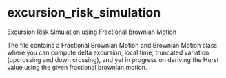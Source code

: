 # excursion_risk_simulation
Excursion Risk Simulation using Fractional Brownian Motion

The file contains a Fractional Brownian Motion and Brownian Motion class where you can compute delta excursion, local time, truncated variation (upcrossing and down crossing), and yet in progress on deriving the Hurst value using the given fractional brownian motion. 